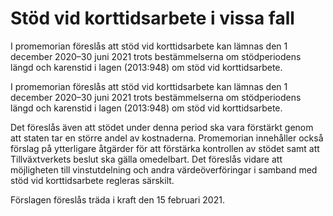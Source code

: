 # Stöd vid korttidsarbete i vissa fall

I promemorian föreslås att stöd vid korttidsarbete kan lämnas den 1 december 2020–30 juni 2021 trots bestämmelserna om stödperiodens längd och karenstid i lagen (2013:948) om stöd vid korttidsarbete.

I promemorian föreslås att stöd vid korttidsarbete kan lämnas den 1 december 2020–30 juni 2021 trots bestämmelserna om stödperiodens längd och karenstid i lagen (2013:948) om stöd vid korttidsarbete.

Det föreslås även att stödet under denna period ska vara förstärkt genom att staten tar en större andel av kostnaderna. Promemorian innehåller också förslag på ytterligare åtgärder för att förstärka kontrollen av stödet samt att Tillväxtverkets beslut ska gälla omedelbart. Det föreslås vidare att möjligheten till vinstutdelning och andra värdeöverföringar i samband med stöd vid korttidsarbete regleras särskilt.

Förslagen föreslås träda i kraft den 15 februari 2021.
